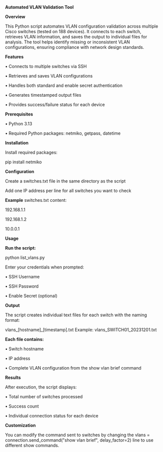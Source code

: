 **Automated VLAN Validation Tool**

**Overview**

This Python script automates VLAN configuration validation across multiple Cisco switches (tested on 188 devices). It connects to each switch, retrieves VLAN information, and saves the output to individual files for analysis. The tool helps identify missing or inconsistent VLAN configurations, ensuring compliance with network design standards.

**Features**

• Connects to multiple switches via SSH

• Retrieves and saves VLAN configurations

• Handles both standard and enable secret authentication

• Generates timestamped output files

• Provides success/failure status for each device

**Prerequisites**

• Python 3.13

• Required Python packages: netmiko, getpass, datetime

**Installation**

Install required packages:

pip install netmiko

**Configuration**

Create a switches.txt file in the same directory as the script

Add one IP address per line for all switches you want to check

**Example**
switches.txt 
content:

192.168.1.1

192.168.1.2

10.0.0.1

**Usage**

**Run the script:**

python list_vlans.py

Enter your credentials when prompted:

• SSH Username

• SSH Password

• Enable Secret (optional)

**Output**

The script creates individual text files for each switch with the naming format:

vlans_[hostname]_[timestamp].txt
Example: vlans_SWITCH01_20231201.txt

**Each file contains:**

• Switch hostname

• IP address

• Complete VLAN configuration from the show vlan brief command

**Results**

After execution, the script displays:

• Total number of switches processed

• Success count

• Individual connection status for each device

**Customization**

You can modify the command sent to switches by changing the vlans = connection.send_command("show vlan brief", delay_factor=2) line to use different show commands.
